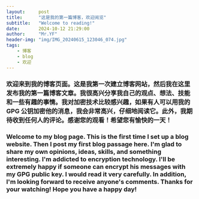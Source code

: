 ```yaml
---
layout:     post
title:      "这是我的第一篇博客，欢迎阅览"
subtitle:   "Welcome to reading!"
date:       2024-10-12 21:29:00
author:     "Mr.YF"
header-img: "img/IMG_20240615_123046_074.jpg"
tags:
    - 博客
    - blog
    - 欢迎
---
```


### 欢迎来到我的博客页面。这是我第一次建立博客网站，然后我在这里发布我的第一篇博客文章。我很高兴分享我自己的观点、想法、技能和一些有趣的事情。我对加密技术比较感兴趣，如果有人可以用我的 GPG 公钥加密他的消息，我会非常高兴，仔细地阅读它。此外，我期待收到任何人的评论。感谢您的观看！希望您有愉快的一天！

### Welcome to my blog page. This is the first time I set up a blog website. Then I post my first blog passage here. I'm glad to share my own opinions, ideas, skills, and something interesting. I'm addicted to encryption technology. I'll be extremely happy if someone can encrypt his messages with my GPG public key. I would read it very carefully. In addition, I'm looking forward to receive anyone's comments. Thanks for your watching! Hope you have a happy day!
